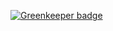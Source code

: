 

[![Greenkeeper badge](https://badges.greenkeeper.io/stableShip/falcor_demo.svg)](https://greenkeeper.io/)